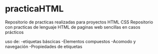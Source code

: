 # practicaHTML
Repositorio de practicas realizadas para proyectos HTML CSS
Repositorio con practicas de lenguaje HTML de paginas web sencillas en casos prácticos

uso de:
-etiquetas báscicas
-Elementos compuestos
-Acomodo y navegación
-Propiedades de etiquetas
